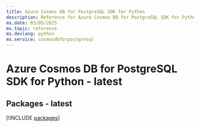 ```yaml
---
title: Azure Cosmos DB for PostgreSQL SDK for Python
description: Reference for Azure Cosmos DB for PostgreSQL SDK for Python
ms.date: 03/05/2025
ms.topic: reference
ms.devlang: python
ms.service: cosmosdbforpostgresql
---
```

# Azure Cosmos DB for PostgreSQL SDK for Python - latest
## Packages - latest
[!INCLUDE [packages](cosmos-db-for-postgresql-index.md)]